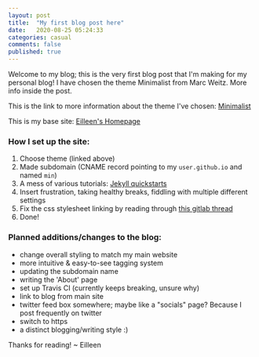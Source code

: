 ```yaml
---
layout: post
title:  "My first blog post here"
date:   2020-08-25 05:24:33 
categories: casual
comments: false
published: true
---
```


Welcome to my blog; this is the very first blog post that I'm making for my personal blog! I have chosen the theme Minimalist from Marc Weitz. More info inside the post.

<!--more-->

This is the link to more information about the theme I've chosen: [Minimalist][minimalist-origin]

This is my base site: [Eilleen's Homepage][eilleeenz]

### How I set up the site:

1. Choose theme (linked above)
2. Made subdomain (CNAME record pointing to my `user.github.io` and named `min`)
3. A mess of various tutorials: [Jekyll quickstarts][jekyll-docs]
4. Insert frustration, taking healthy breaks, fiddling with multiple different settings
5. Fix the css stylesheet linking by reading through [this gitlab thread][gitlab-thread]
6. Done!

### Planned additions/changes to the blog:
- change overall styling to match my main website
- more intuitive & easy-to-see tagging system
- updating the subdomain name
- writing the 'About' page
- set up Travis CI (currently keeps breaking, unsure why)
- link to blog from main site
- twitter feed box somewhere; maybe like a "socials" page? Because I post frequently on twitter
- switch to https
- a distinct blogging/writing style :)

Thanks for reading!
~ Eilleen

[minimalist-origin]: http://marc-weitz.de/minimalist/
[eilleeenz]:   https://eilleeenz.com/
[jekyll-docs]: https://jekyllrb.com/docs/
[gitlab-thread]: https://gitlab.com/pages/jekyll/-/issues/22